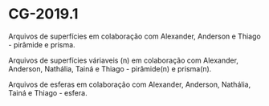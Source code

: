 # CG-2019.1

Arquivos de superfícies em colaboração com Alexander, Anderson e Thiago - pirâmide e prisma.

Arquivos de superfícies váriaveis (n) em colaboração com Alexander, Anderson, Nathália, Tainá e Thiago  - pirâmide(n) e prisma(n).

Arquivos de esferas  em colaboração com Alexander, Anderson, Nathália, Tainá e Thiago  - esfera.
